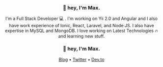 <h3 align="center">👋 hey, I'm Max.</h3>

<p align="center">I'm a Full Stack Developer 💻 . I'm working on Yii 2.0 and Angular and I also have work experience of Ionic, React, Laravel, and Node JS. I also have expertise in MySQL and MongoDB. I love working on Latest Technologies 🔥 and learning new stuff.</p>

<h3 align="center">👋 hey, I'm Max.</h3>

<p align="center">
  <a href="">Blog</a> •
  <a href="">Twitter</a> •
  <a href="">Dev.to</a>
</p>



<!--
**HamadJaved69/hamadjaved69** is a ✨ _special_ ✨ repository because its `README.md` (this file) appears on your GitHub profile.

- 🔭 I’m currently working on 
- 🌱 I’m currently learning ...
- 👯 I’m looking to collaborate on ...
- 🤔 I’m looking for help with ...
- 💬 Ask me about ...
- 📫 How to reach me: ...
- 😄 Pronouns: ...
- ⚡ Fun fact: ...
-->
